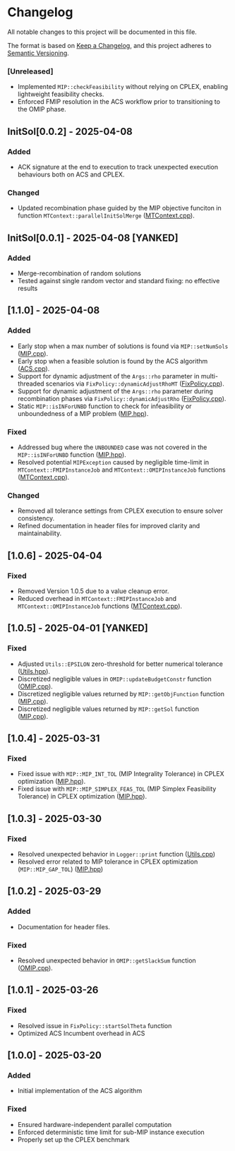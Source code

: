 # Changelog

All notable changes to this project will be documented in this file.

The format is based on [Keep a Changelog](https://keepachangelog.com/en/1.0.0/), and this project adheres to [Semantic Versioning](https://semver.org/spec/v2.0.0.html).


### [Unreleased]  
- Implemented `MIP::checkFeasibility` without relying on CPLEX, enabling lightweight feasibility checks.  
- Enforced FMIP resolution in the ACS workflow prior to transitioning to the OMIP phase.

## InitSol[0.0.2] - 2025-04-08
### Added
- ACK signature at the end to execution to track unexpected execution behaviours both on ACS and CPLEX.

### Changed
- Updated recombination phase guided by the MIP objective funciton in function `MTContext::parallelInitSolMerge` ([MTContext.cpp](code/source/MTContext.cpp)).

## InitSol[0.0.1] - 2025-04-08 [YANKED]
### Added
- Merge-recombination of random solutions
- Tested against single random vector and standard fixing: no effective results

## [1.1.0] - 2025-04-08
### Added
- Early stop when a max number of solutions is found via `MIP::setNumSols` ([MIP.cpp](code/source/MIP.cpp)).
- Early stop when a feasible solution is found by the ACS algorithm ([ACS.cpp](code/source/ACS.cpp)).
- Support for dynamic adjustment of the `Args::rho` parameter in multi-threaded scenarios via `FixPolicy::dynamicAdjustRhoMT` ([FixPolicy.cpp](code/source/FixPolicy.cpp)).
- Support for dynamic adjustment of the `Args::rho` parameter during recombination phases via `FixPolicy::dynamicAdjustRho` ([FixPolicy.cpp](code/source/FixPolicy.cpp)).
- Static `MIP::isINForUNBD` function to check for infeasibility or unboundedness of a MIP problem ([MIP.hpp](code/include/MIP.hpp)).

### Fixed
- Addressed bug where the `UNBOUNDED` case was not covered in the `MIP::isINForUNBD` function ([MIP.hpp](code/include/MIP.hpp)).
- Resolved potential `MIPException` caused by negligible time-limit in `MTContext::FMIPInstanceJob` and `MTContext::OMIPInstanceJob` functions ([MTContext.cpp](code/source/MTContext.cpp)).

### Changed
- Removed all tolerance settings from CPLEX execution to ensure solver consistency.
- Refined documentation in header files for improved clarity and maintainability.


## [1.0.6] - 2025-04-04  
### Fixed  
- Removed Version 1.0.5 due to a value cleanup error.  
- Reduced overhead in `MTContext::FMIPInstanceJob` and `MTContext::OMIPInstanceJob` functions ([MTContext.cpp](code/source/MTContext.cpp)).


## [1.0.5] - 2025-04-01 [YANKED]
### Fixed
- Adjusted `Utils::EPSILON` zero-threshold for better numerical tolerance ([Utils.hpp](code/source/Utils.cpp)).
- Discretized negligible values in `OMIP::updateBudgetConstr` function ([OMIP.cpp](code/source/OMIP.cpp)).
- Discretized negligible values returned by `MIP::getObjFunction` function ([MIP.cpp](code/source/MIP.cpp)).
- Discretized negligible values returned by `MIP::getSol` function ([MIP.cpp](code/source/MIP.cpp)).


## [1.0.4] - 2025-03-31
### Fixed
- Fixed issue with `MIP::MIP_INT_TOL` (MIP Integrality Tolerance) in CPLEX optimization ([MIP.hpp](code/include/MIP.hpp)).
- Fixed issue with `MIP::MIP_SIMPLEX_FEAS_TOL` (MIP Simplex Feasibility Tolerance) in CPLEX optimization ([MIP.hpp](code/include/MIP.hpp)).


## [1.0.3] - 2025-03-30
### Fixed
- Resolved unexpected behavior in `Logger::print` function ([Utils.cpp](code/source/Utils.cpp))
- Resolved error related to MIP tolerance in CPLEX optimization (`MIP::MIP_GAP_TOL`) ([MIP.hpp](code/include/MIP.hpp))


## [1.0.2] - 2025-03-29
### Added
- Documentation for header files.

### Fixed
- Resolved unexpected behavior in `OMIP::getSlackSum` function ([OMIP.cpp](code/source/OMIP.cpp)).


## [1.0.1] - 2025-03-26
### Fixed
- Resolved issue in `FixPolicy::startSolTheta` function
- Optimized ACS Incumbent overhead in ACS


## [1.0.0] - 2025-03-20
### Added
- Initial implementation of the ACS algorithm  

### Fixed
- Ensured hardware-independent parallel computation  
- Enforced deterministic time limit for sub-MIP instance execution  
- Properly set up the CPLEX benchmark  

<!--
## [Unreleased]
- Add new changes here before the next release.

## [1.0.0] - YYYY-MM-DD
### Added
- Initial release of the project.

<!-- Add future versions below -->

<!--
## [0.1.0] - YYYY-MM-DD
### Added
- Project setup and initial development.-->
